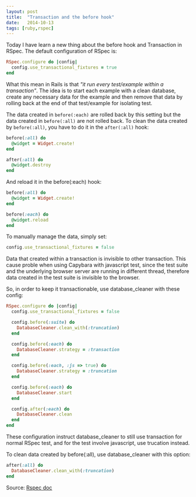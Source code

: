 ```yaml
---
layout: post
title:  "Transaction and the before hook"
date:   2014-10-13
tags: [ruby,rspec]
---
```


Today I have learn a new thing about the before hook and Transaction in RSpec. The default configuration of RSpec is:

```ruby
RSpec.configure do |config|
  config.use_transactional_fixtures = true
end
```

What this mean in Rails is that _"it run every test/example within a transaction"_. The idea is to start each example with a clean database, create any necessary data for the example and then remove that data by rolling back at the end of that test/example for isolating test.

The data created in `before(:each)` are rolled back by this setting but the data created in `before(:all)` are not rolled back. To clean the data created by `before(:all)`, you have to do it in the `after(:all)` hook:

```ruby
before(:all) do
  @widget = Widget.create!
end

after(:all) do
  @widget.destroy
end
```

And reload it in the before(:each) hook:

```ruby
before(:all) do
  @widget = Widget.create!
end

before(:each) do
  @widget.reload
end
```

To manually manage the data, simply set:

```ruby
config.use_transactional_fixtures = false
```

Data that created within a transaction is invisible to other transaction. This cause proble when using Capybara with javascript test, since the test suite and the underlying browser server are running in different thread, therefore data created in the test suite is invisible to the browser.

So, in order to keep it transactionable, use database_cleaner with these config:

```ruby
RSpec.configure do |config|
  config.use_transactional_fixtures = false

  config.before(:suite) do
    DatabaseCleaner.clean_with(:truncation)
  end

  config.before(:each) do
    DatabaseCleaner.strategy = :transaction
  end

  config.before(:each, :js => true) do
    DatabaseCleaner.strategy = :truncation
  end

  config.before(:each) do
    DatabaseCleaner.start
  end

  config.after(:each) do
    DatabaseCleaner.clean
  end
end
```

These configuration instruct database_cleaner to still use transaction for normal RSpec test, and for the test involve javascript, use trucation instead.

To clean data created by before(:all), use database_cleaner with this option:

```ruby
after(:all) do
  DatabaseCleaner.clean_with(:truncation)
end
```

Source: [Rspec doc](https://www.relishapp.com/rspec/rspec-rails/docs/transactions)
